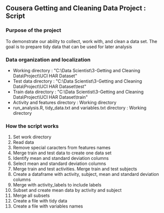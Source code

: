 ## Cousera Getting and Cleaning Data Project : Script

### Purpose of the project
To demonstrate our ability to collect, work with, and clean a data set. 
The goal is to prepare tidy data that can be used for later analysis

### Data organization and localization

* Working directory : "C:\Data Scientist\3-Getting and Cleaning Data\Project\UCI HAR Dataset"
* Test data directory : "C:\Data Scientist\3-Getting and Cleaning Data\Project\UCI HAR Dataset\test"
* Train data directory : "C:\Data Scientist\3-Getting and Cleaning Data\Project\UCI HAR Dataset\train"
* Activity and features directory : Working directory
* run_analysis.R, tidy_data.txt and variables.txt directory : Working directory

### How the script works

 1. Set work directory
 2. Read data
 3. Remove special caracters from features names
 4. Merge train and test data to create one data set
 5. Identify mean and standard deviation columns
 6. Select mean and standard deviation columns
 7. Merge train and test activities. Merge train and test subjects
 8. Create a dataframe with activity, subject, mean and standard deviation columns
 9. Merge with activity_labels to include labels
10. Subset and create mean data by activity and subject
11. Merge all subsets 
12. Create a file with tidy data
13. Create a file with variables names
